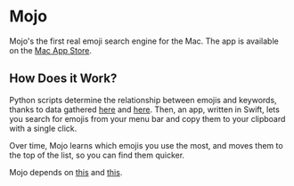 # Mojo

Mojo's the first real emoji search engine for the Mac. The app is available on the [Mac App Store](https://itunes.apple.com/us/app/mojo-emoji-search/id1062448689?mt=12).

## How Does it Work?

Python scripts determine the relationship between emojis and keywords, thanks to data gathered [here](http://unicode.org/emoji/charts/full-emoji-list.html) and [here](https://github.com/muan/emojilib). 
Then, an app, written in Swift, lets you search for emojis from your menu bar and copy them to your clipboard with a single click.

Over time, Mojo learns which emojis you use the most, and moves them to the top of the list, so you can find them quicker.

Mojo depends on [this](https://github.com/thii/SwiftHEXColors/tree/master) and [this](https://github.com/shergin/NSPopover-MISSINGBackgroundView).

